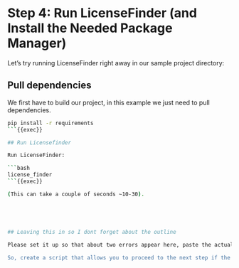 # Step 4: Run LicenseFinder (and Install the Needed Package Manager)

Let’s try running LicenseFinder right away in our sample project directory:

## Pull dependencies

We first have to build our project, in this example we just need to pull dependencies.

```bash
pip install -r requirements
```{{exec}}

## Run Licensefinder

Run LicenseFinder:

```bash
license_finder
```{{exec}}

(This can take a couple of seconds ~10-30).





## Leaving this in so I dont forget about the outline

Please set it up so that about two errors appear here, paste the actual software license URL, and let us fix it to ensure it's okay.

So, create a script that allows you to proceed to the next step if the answer is correct.